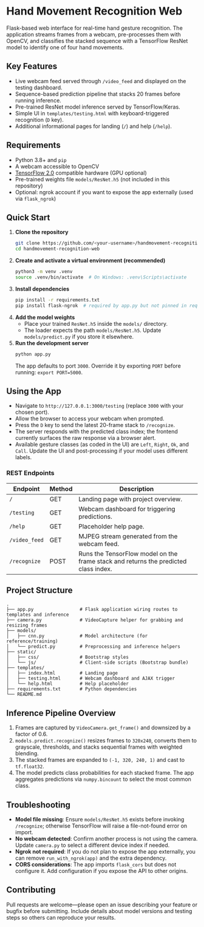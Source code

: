 # Hand Movement Recognition Web

Flask-based web interface for real-time hand gesture recognition. The application streams frames from a webcam, pre-processes them with OpenCV, and classifies the stacked sequence with a TensorFlow ResNet model to identify one of four hand movements.

## Key Features
- Live webcam feed served through `/video_feed` and displayed on the testing dashboard.
- Sequence-based prediction pipeline that stacks 20 frames before running inference.
- Pre-trained ResNet model inference served by TensorFlow/Keras.
- Simple UI in `templates/testing.html` with keyboard-triggered recognition (`D` key).
- Additional informational pages for landing (`/`) and help (`/help`).

## Requirements
- Python 3.8+ and `pip`
- A webcam accessible to OpenCV
- [TensorFlow 2.0](https://www.tensorflow.org/install) compatible hardware (GPU optional)
- Pre-trained weights file `models/ResNet.h5` (not included in this repository)
- Optional: ngrok account if you want to expose the app externally (used via `flask_ngrok`)

## Quick Start
1. **Clone the repository**
   ```bash
   git clone https://github.com/<your-username>/handmovement-recognition-web.git
   cd handmovement-recognition-web
   ```
2. **Create and activate a virtual environment (recommended)**
   ```bash
   python3 -m venv .venv
   source .venv/bin/activate  # On Windows: .venv\Scripts\activate
   ```
3. **Install dependencies**
   ```bash
   pip install -r requirements.txt
   pip install flask-ngrok  # required by app.py but not pinned in requirements.txt
   ```
4. **Add the model weights**
   - Place your trained `ResNet.h5` inside the `models/` directory.
   - The loader expects the path `models/ResNet.h5`. Update `models/predict.py` if you store it elsewhere.
5. **Run the development server**
   ```bash
   python app.py
   ```
   The app defaults to port `3000`. Override it by exporting `PORT` before running: `export PORT=5000`.

## Using the App
- Navigate to `http://127.0.0.1:3000/testing` (replace `3000` with your chosen port).
- Allow the browser to access your webcam when prompted.
- Press the `D` key to send the latest 20-frame stack to `/recognize`.
- The server responds with the predicted class index; the frontend currently surfaces the raw response via a browser alert.
- Available gesture classes (as coded in the UI) are `Left`, `Right`, `Ok`, and `Call`. Update the UI and post-processing if your model uses different labels.

### REST Endpoints
| Endpoint        | Method | Description                                   |
|-----------------|--------|-----------------------------------------------|
| `/`             | GET    | Landing page with project overview.           |
| `/testing`      | GET    | Webcam dashboard for triggering predictions.  |
| `/help`         | GET    | Placeholder help page.                        |
| `/video_feed`   | GET    | MJPEG stream generated from the webcam feed.  |
| `/recognize`    | POST   | Runs the TensorFlow model on the frame stack and returns the predicted class index. |

## Project Structure
```text
.
├── app.py                 # Flask application wiring routes to templates and inference
├── camera.py              # VideoCapture helper for grabbing and resizing frames
├── models/
│   ├── cnn.py             # Model architecture (for reference/training)
│   └── predict.py         # Preprocessing and inference helpers
├── static/
│   ├── css/               # Bootstrap styles
│   └── js/                # Client-side scripts (Bootstrap bundle)
├── templates/
│   ├── index.html         # Landing page
│   ├── testing.html       # Webcam dashboard and AJAX trigger
│   └── help.html          # Help placeholder
├── requirements.txt       # Python dependencies
└── README.md
```

## Inference Pipeline Overview
1. Frames are captured by `VideoCamera.get_frame()` and downsized by a factor of 0.6.
2. `models.predict.recognize()` resizes frames to `320x240`, converts them to grayscale, thresholds, and stacks sequential frames with weighted blending.
3. The stacked frames are expanded to `(-1, 320, 240, 1)` and cast to `tf.float32`.
4. The model predicts class probabilities for each stacked frame. The app aggregates predictions via `numpy.bincount` to select the most common class.

## Troubleshooting
- **Model file missing**: Ensure `models/ResNet.h5` exists before invoking `/recognize`; otherwise TensorFlow will raise a file-not-found error on import.
- **No webcam detected**: Confirm another process is not using the camera. Update `camera.py` to select a different device index if needed.
- **Ngrok not required**: If you do not plan to expose the app externally, you can remove `run_with_ngrok(app)` and the extra dependency.
- **CORS considerations**: The app imports `flask_cors` but does not configure it. Add configuration if you expose the API to other origins.

## Contributing
Pull requests are welcome—please open an issue describing your feature or bugfix before submitting. Include details about model versions and testing steps so others can reproduce your results.

